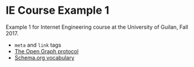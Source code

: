 # IE Course Example 1
Example 1 for Internet Engineering course at the University of Guilan, Fall 2017.
- `meta` and `link` tags
- [The Open Graph protocol](http://ogp.me/)
- [Schema.org vocabulary](http://schema.org/)